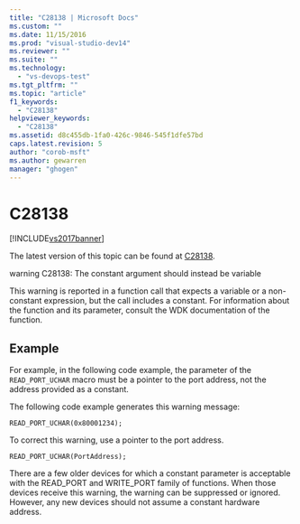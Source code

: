 ```yaml
---
title: "C28138 | Microsoft Docs"
ms.custom: ""
ms.date: 11/15/2016
ms.prod: "visual-studio-dev14"
ms.reviewer: ""
ms.suite: ""
ms.technology: 
  - "vs-devops-test"
ms.tgt_pltfrm: ""
ms.topic: "article"
f1_keywords: 
  - "C28138"
helpviewer_keywords: 
  - "C28138"
ms.assetid: d8c455db-1fa0-426c-9846-545f1dfe57bd
caps.latest.revision: 5
author: "corob-msft"
ms.author: gewarren
manager: "ghogen"
---
```

# C28138
[!INCLUDE[vs2017banner](../includes/vs2017banner.md)]

The latest version of this topic can be found at [C28138](https://docs.microsoft.com/visualstudio/code-quality/c28138).  
  
warning C28138: The constant argument should instead be variable  
  
 This warning is reported in a function call that expects a variable or a non-constant expression, but the call includes a constant. For information about the function and its parameter, consult the WDK documentation of the function.  
  
## Example  
 For example, in the following code example, the parameter of the `READ_PORT_UCHAR` macro must be a pointer to the port address, not the address provided as a constant.  
  
 The following code example generates this warning message:  
  
```  
READ_PORT_UCHAR(0x80001234);  
```  
  
 To correct this warning, use a pointer to the port address.  
  
```  
READ_PORT_UCHAR(PortAddress);  
```  
  
 There are a few older devices for which a constant parameter is acceptable with the READ_PORT and WRITE_PORT family of functions. When those devices receive this warning, the warning can be suppressed or ignored. However, any new devices should not assume a constant hardware address.



